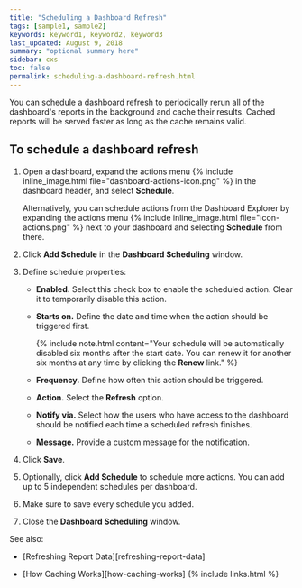 ```yaml
---
title: "Scheduling a Dashboard Refresh"
tags: [sample1, sample2]
keywords: keyword1, keyword2, keyword3
last_updated: August 9, 2018
summary: "optional summary here"
sidebar: cxs
toc: false
permalink: scheduling-a-dashboard-refresh.html
---
```


You can schedule a dashboard refresh to periodically rerun all of the dashboard's reports in the background and cache their results. Cached reports will be served faster as long as the cache remains valid.

## To schedule a dashboard refresh

1. Open a dashboard, expand the actions menu {% include inline_image.html file="dashboard-actions-icon.png" %} in the dashboard header, and select **Schedule**.

   Alternatively, you can schedule actions from the Dashboard Explorer by expanding the actions menu {% include inline_image.html file="icon-actions.png" %} next to your dashboard and selecting **Schedule** from there.

1. Click **Add Schedule** in the **Dashboard Scheduling** window.

1. Define schedule properties:

   * **Enabled.** Select this check box to enable the scheduled action. Clear it to temporarily disable this action.

   * **Starts on.** Define the date and time when the action should be triggered first.

      {% include note.html content="Your schedule will be automatically disabled six months after the start date. You can renew it for another six months at any time by clicking the **Renew** link." %}

   * **Frequency.** Define how often this action should be triggered.

   * **Action.** Select the **Refresh** option.

   * **Notify via.** Select how the users who have access to the dashboard should be notified each time a scheduled refresh finishes.

   * **Message.** Provide a custom message for the notification.

1. Click **Save**.

1. Optionally, click **Add Schedule** to schedule more actions. You can add up to 5 independent schedules per dashboard.

1. Make sure to save every schedule you added.

1. Close the **Dashboard Scheduling** window.

See also:

* [Refreshing Report Data][refreshing-report-data]

* [How Caching Works][how-caching-works]
{% include links.html %}
